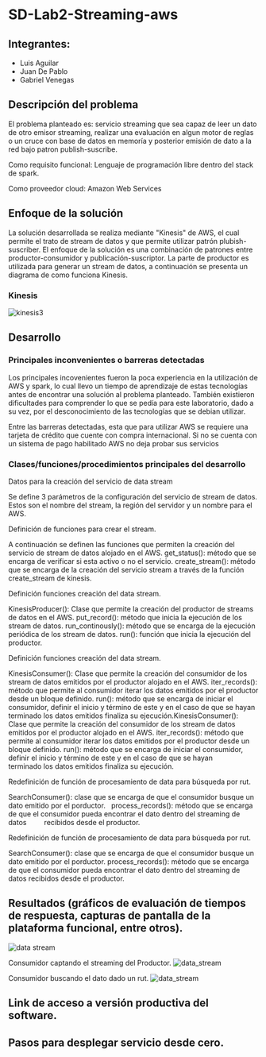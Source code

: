 # SD-Lab2-Streaming-aws

## Integrantes:
* Luis Aguilar
* Juan De Pablo
* Gabriel Venegas

## Descripción del problema
  El problema planteado es: servicio streaming que sea capaz de leer un dato de otro emisor streaming, realizar una evaluación en algun motor de reglas o un cruce con base de datos en memoría y posterior emisión de dato a la red bajo patron publish-suscribe.
  
  Como requisito funcional: Lenguaje de programación libre dentro del stack de spark.
  
  Como proveedor cloud: Amazon Web Services
  
## Enfoque de la solución
La solución desarrollada se realiza mediante "Kinesis" de AWS, el cual permite el trato de stream de datos y que permite utilizar patrón plubish-suscriber.
El enfoque de la solución es una combinación de patrones entre productor-consumidor y publicación-suscriptor. La parte de productor es utilizada para generar un stream de datos, a continuación se presenta un diagrama de como funciona Kinesis.


### Kinesis
![kinesis3](https://user-images.githubusercontent.com/19898908/58143990-bfc71500-7c1a-11e9-9ed1-96deb24cc20f.PNG)

## Desarrollo

### Principales inconvenientes o barreras detectadas
Los principales incovenientes fueron la poca experiencia en la utilización de AWS y spark, lo cual llevo un tiempo de aprendizaje de estas tecnologías antes de encontrar una solución al problema planteado. También existieron dificultades para comprender lo que se pedía para este laboratorio, dado a su vez, por el desconocimiento de las tecnologías que se debian utilizar.

Entre las barreras detectadas, esta que para utilizar AWS se requiere una tarjeta de crédito que cuente con compra internacional. Si no se cuenta con un sistema de pago habilitado AWS no deja probar sus servicios
### Clases/funciones/procedimientos principales del desarrollo

Datos para la creación del servicio de data stream

Se define 3 parámetros de la configuración del servicio de stream de datos. Estos son el nombre del stream, la región del servidor y un nombre para el AWS.


Definición de funciones para crear el stream.

  A continuación se definen las funciones que permiten la creación del servicio de stream de datos alojado en el AWS.
	get_status(): método que se encarga de verificar si esta activo o no el servicio.
  create_stream(): método que se encarga de la creación del servicio stream a través de la función create_stream de kinesis.


 Definición funciones creación del data stream.
 
  KinesisProducer(): Clase que permite la creación del productor de streams de datos en el AWS.
	put_record(): método que inicia la ejecución de los stream de datos.
	run_continously(): método que se encarga de la ejecución periódica de los stream de datos.
	run(): función que inicia la ejecución del productor.

 Definición funciones creación del data stream.
 
  KinesisConsumer(): Clase que permite la creación del consumidor de los stream de datos emitidos por el productor alojado     en el AWS.
  iter_records(): método que permite al consumidor iterar los datos emitidos por el productor desde un bloque definido.
  run(): método que se encarga de iniciar el consumidor, definir el inicio y término de este y en el caso de que se hayan       terminado los datos emitidos finaliza su ejecución.KinesisConsumer(): Clase que permite la creación del consumidor de los   	stream de datos emitidos por el productor alojado en el AWS.
  iter_records(): método que permite al consumidor iterar los datos emitidos por el productor desde un bloque definido.
  run(): método que se encarga de iniciar el consumidor, definir el inicio y término de este y en el caso de que se hayan       terminado los datos emitidos finaliza su ejecución.
  
  Redefinición de función de procesamiento de data para búsqueda por rut.
  
  SearchConsumer(): clase que se encarga de que el consumidor busque un dato emitido por el porductor.
   process_records(): método que se encarga de que el consumidor pueda encontrar el dato dentro del streaming de datos         recibidos desde el productor.
 
 Redefinición de función de procesamiento de data para búsqueda por rut.
 
  SearchConsumer(): clase que se encarga de que el consumidor busque un dato emitido por el porductor.
   process_records(): método que se encarga de que el consumidor pueda encontrar el dato dentro del streaming de datos         recibidos desde el productor.



## Resultados (gráficos de evaluación de tiempos de respuesta, capturas de pantalla de la plataforma funcional, entre otros).
![data stream](https://user-images.githubusercontent.com/19898908/58142929-f3a03b80-7c16-11e9-8608-7383b3266083.PNG)
	
Consumidor captando el streaming del Productor.
![data_stream](https://user-images.githubusercontent.com/28808828/58146570-b2168d00-7c24-11e9-98b4-afdb10676246.png)

Consumidor buscando el dato dado un rut.
![data_stream](https://user-images.githubusercontent.com/28808828/58146694-30732f00-7c25-11e9-90d1-7df9f57d2a39.png)
## Link de acceso a versión productiva del software.

## Pasos para desplegar servicio desde cero.
